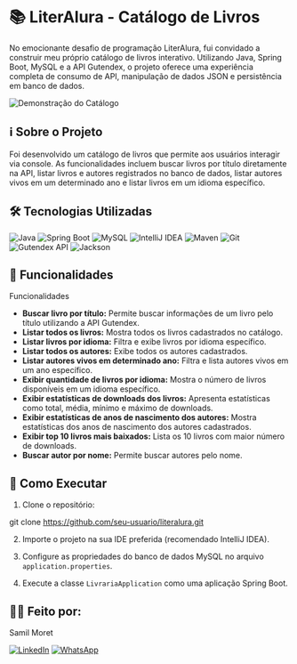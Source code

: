 # 📚 LiterAlura - Catálogo de Livros

No emocionante desafio de programação LiterAlura, fui convidado a construir meu próprio catálogo de livros interativo. Utilizando Java, Spring Boot, MySQL e a API Gutendex, o projeto oferece uma experiência completa de consumo de API, manipulação de dados JSON e persistência em banco de dados.


![Demonstração do Catálogo ](https://github.com/SamilMoret/literalura/blob/main/Anima%C3%A7%C3%A3o_Literalura.gif)


## ℹ️ Sobre o Projeto

 Foi desenvolvido um catálogo de livros que permite aos usuários interagir via console. As funcionalidades incluem buscar livros por título diretamente na API, listar livros e autores registrados no banco de dados, listar autores vivos em um determinado ano e listar livros em um idioma específico.

## 🛠️ Tecnologias Utilizadas

![Java](https://img.shields.io/badge/Java-ED8B00?style=for-the-badge&logo=java&logoColor=white) 
![Spring Boot](https://img.shields.io/badge/Spring_Boot-F2F4F9?style=for-the-badge&logo=spring-boot) 
![MySQL](https://img.shields.io/badge/MySQL-%234479A1.svg?style=for-the-badge&logo=mysql&logoColor=white)
![IntelliJ IDEA](https://img.shields.io/badge/IntelliJ-000000?style=for-the-badge&logo=intellij-idea&logoColor=white)
![Maven](https://img.shields.io/badge/Maven-C71A36?style=for-the-badge&logo=apache-maven&logoColor=white) 
![Git](https://img.shields.io/badge/Git-F05032?style=for-the-badge&logo=git&logoColor=white) 
![Gutendex API](https://img.shields.io/badge/Gutendex%20API-21759B?style=for-the-badge) 
![Jackson](https://img.shields.io/badge/Jackson-2F71B8?style=for-the-badge&logo=jackson) 


## 📖 Funcionalidades

Funcionalidades

- **Buscar livro por título:** Permite buscar informações de um livro pelo título utilizando a API Gutendex.
- **Listar todos os livros:** Mostra todos os livros cadastrados no catálogo.
- **Listar livros por idioma:** Filtra e exibe livros por idioma específico.
- **Listar todos os autores:** Exibe todos os autores cadastrados.
- **Listar autores vivos em determinado ano:** Filtra e lista autores vivos em um ano específico.
- **Exibir quantidade de livros por idioma:** Mostra o número de livros disponíveis em um idioma específico.
- **Exibir estatísticas de downloads dos livros:** Apresenta estatísticas como total, média, mínimo e máximo de downloads.
- **Exibir estatísticas de anos de nascimento dos autores:** Mostra estatísticas dos anos de nascimento dos autores cadastrados.
- **Exibir top 10 livros mais baixados:** Lista os 10 livros com maior número de downloads.
- **Buscar autor por nome:** Permite buscar autores pelo nome.

## 🚀 Como Executar

1. Clone o repositório:

   
git clone https://github.com/seu-usuario/literalura.git

  
2. Importe o projeto na sua IDE preferida (recomendado IntelliJ IDEA).

3. Configure as propriedades do banco de dados MySQL no arquivo `application.properties`.

4. Execute a classe `LivrariaApplication` como uma aplicação Spring Boot.


## 🧑‍💻 Feito por:
Samil Moret

[![LinkedIn](https://img.icons8.com/color/48/linkedin.png)](https://www.linkedin.com/in/samilmoret/)
[![WhatsApp](https://img.icons8.com/color/48/whatsapp--v1.png)](https://linkwhats.app/f27e11)




